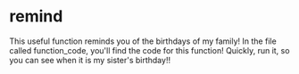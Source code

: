 # remind
This useful function reminds you of the birthdays of my family!
In the file called function_code, you'll find the code for this function!
Quickly, run it, so you can see when it is my sister's birthday!!
